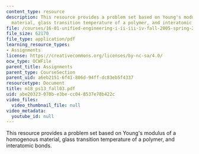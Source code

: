 ```yaml
---
content_type: resource
description: This resource provides a problem set based on Young's modulus of a homogenous
  material, glass transition temperature of a polymer, and interatomic bonds.
file: /courses/16-01-unified-engineering-i-ii-iii-iv-fall-2005-spring-2006/abe20323078be3becc048537e78b422c_m18_ps13_fall03.pdf
file_size: 62170
file_type: application/pdf
learning_resource_types:
- Assignments
license: https://creativecommons.org/licenses/by-nc-sa/4.0/
ocw_type: OCWFile
parent_title: Assignments
parent_type: CourseSection
parent_uid: a6eb2151-6f41-806d-94ff-dc83eb5f4337
resourcetype: Document
title: m18_ps13_fall03.pdf
uid: abe20323-078b-e3be-cc04-8537e78b422c
video_files:
  video_thumbnail_file: null
video_metadata:
  youtube_id: null
---
```

This resource provides a problem set based on Young's modulus of a homogenous material, glass transition temperature of a polymer, and interatomic bonds.